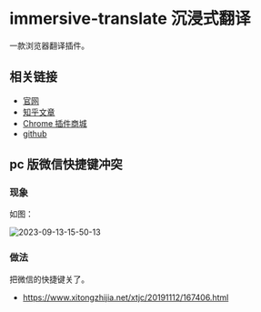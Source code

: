# immersive-translate 沉浸式翻译

一款浏览器翻译插件。

## 相关链接

- [官网](https://immersivetranslate.com/)
- [知乎文章](https://zhuanlan.zhihu.com/p/652422175)
- [Chrome 插件商城](https://chrome.google.com/webstore/detail/immersive-translate/bpoadfkcbjbfhfodiogcnhhhpibjhbnh/related)
- [github](https://github.com/immersive-translate/immersive-translate/)

## pc 版微信快捷键冲突

### 现象

如图：

![2023-09-13-15-50-13](https://gh-img-store.ruan-cat.com/img/2023-09-13-15-50-13.png)

### 做法

把微信的快捷键关了。

- https://www.xitongzhijia.net/xtjc/20191112/167406.html
